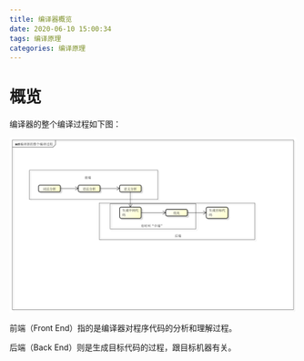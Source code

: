 ```yaml
---
title: 编译器概览
date: 2020-06-10 15:00:34
tags: 编译原理
categories: 编译原理
---
```


# 概览

编译器的整个编译过程如下图：

![编译器的整个编译过程](./编译器的整个编译过程.png)

前端（Front End）指的是编译器对程序代码的分析和理解过程。

后端（Back End）则是生成目标代码的过程，跟目标机器有关。